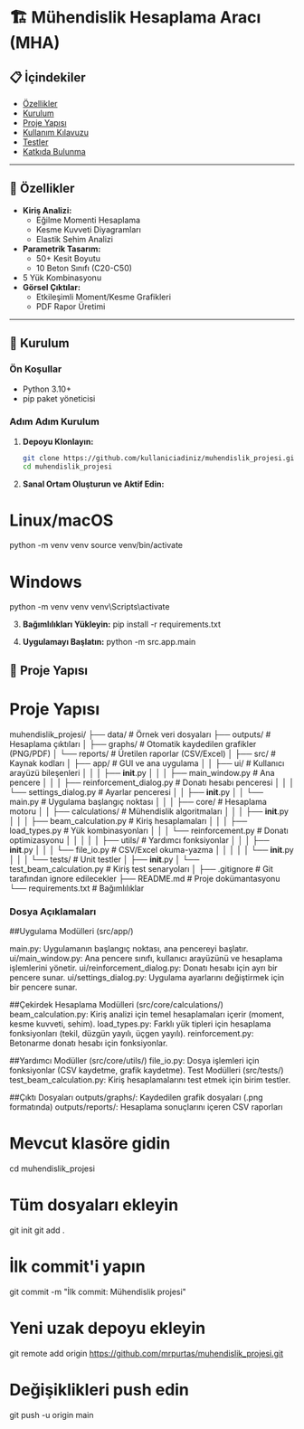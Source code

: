 # 🏗️ Mühendislik Hesaplama Aracı (MHA)



## 📋 İçindekiler
- [Özellikler](#-özellikler)
- [Kurulum](#-kurulum)
- [Proje Yapısı](#-proje-yapısı)
- [Kullanım Kılavuzu](#-kullanım-kılavuzu)
- [Testler](#-testler)
- [Katkıda Bulunma](#-katkıda-bulunma)

---

## 🚀 Özellikler
- **Kiriş Analizi:**
  - Eğilme Momenti Hesaplama
  - Kesme Kuvveti Diyagramları
  - Elastik Sehim Analizi
- **Parametrik Tasarım:**
  - 50+ Kesit Boyutu
  - 10 Beton Sınıfı (C20-C50)
 - 5 Yük Kombinasyonu
- **Görsel Çıktılar:**
  - Etkileşimli Moment/Kesme Grafikleri
  - PDF Rapor Üretimi


---

## 🔧 Kurulum

### Ön Koşullar
- Python 3.10+
- pip paket yöneticisi

### Adım Adım Kurulum
1. **Depoyu Klonlayın:**
   ```bash
   git clone https://github.com/kullaniciadiniz/muhendislik_projesi.git
   cd muhendislik_projesi

2. **Sanal Ortam Oluşturun ve Aktif Edin:**

# Linux/macOS
python -m venv venv
source venv/bin/activate

# Windows
python -m venv venv
venv\Scripts\activate

3. **Bağımlılıkları Yükleyin:**
pip install -r requirements.txt

4. **Uygulamayı Başlatın:**
python -m src.app.main



## 📂 Proje Yapısı

# Proje Yapısı

muhendislik_projesi/
├── data/                        # Örnek veri dosyaları
├── outputs/                     # Hesaplama çıktıları
│   ├── graphs/                  # Otomatik kaydedilen grafikler (PNG/PDF)
│   └── reports/                 # Üretilen raporlar (CSV/Excel)
│
├── src/                        # Kaynak kodları
│   ├── app/                    # GUI ve ana uygulama
│   │   ├── ui/                 # Kullanıcı arayüzü bileşenleri
│   │   │   ├── __init__.py
│   │   │   ├── main_window.py           # Ana pencere
│   │   │   ├── reinforcement_dialog.py  # Donatı hesabı penceresi
│   │   │   └── settings_dialog.py       # Ayarlar penceresi
│   │   ├── __init__.py
│   │   └── main.py             # Uygulama başlangıç noktası
│   │
│   ├── core/                   # Hesaplama motoru
│   │   ├── calculations/       # Mühendislik algoritmaları
│   │   │   ├── __init__.py
│   │   │   ├── beam_calculation.py    # Kiriş hesaplamaları
│   │   │   ├── load_types.py         # Yük kombinasyonları
│   │   │   └── reinforcement.py      # Donatı optimizasyonu
│   │   │
│   │   ├── utils/              # Yardımcı fonksiyonlar
│   │   │   ├── __init__.py
│   │   │   └── file_io.py      # CSV/Excel okuma-yazma
│   │   │
│   │   └── __init__.py
│   │
│   └── tests/                  # Unit testler
│       ├── __init__.py
│       └── test_beam_calculation.py  # Kiriş test senaryoları
│
├── .gitignore                  # Git tarafından ignore edilecekler
├── README.md                   # Proje dokümantasyonu
└── requirements.txt            # Bağımlılıklar

### Dosya Açıklamaları

##Uygulama Modülleri (src/app/)

main.py: Uygulamanın başlangıç noktası, ana pencereyi başlatır.
ui/main_window.py: Ana pencere sınıfı, kullanıcı arayüzünü ve hesaplama işlemlerini yönetir.
ui/reinforcement_dialog.py: Donatı hesabı için ayrı bir pencere sunar.
ui/settings_dialog.py: Uygulama ayarlarını değiştirmek için bir pencere sunar.

##Çekirdek Hesaplama Modülleri (src/core/calculations/)
beam_calculation.py: Kiriş analizi için temel hesaplamaları içerir (moment, kesme kuvveti, sehim).
load_types.py: Farklı yük tipleri için hesaplama fonksiyonları (tekil, düzgün yayılı, üçgen yayılı).
reinforcement.py: Betonarme donatı hesabı için fonksiyonlar.

##Yardımcı Modüller (src/core/utils/)
file_io.py: Dosya işlemleri için fonksiyonlar (CSV kaydetme, grafik kaydetme).
Test Modülleri (src/tests/)
test_beam_calculation.py: Kiriş hesaplamalarını test etmek için birim testler.

##Çıktı Dosyaları
outputs/graphs/: Kaydedilen grafik dosyaları (.png formatında)
outputs/reports/: Hesaplama sonuçlarını içeren CSV raporları


# Mevcut klasöre gidin
cd muhendislik_projesi

# Tüm dosyaları ekleyin

git init
git add .

# İlk commit'i yapın
git commit -m "İlk commit: Mühendislik projesi"

# Yeni uzak depoyu ekleyin
git remote add origin https://github.com/mrpurtas/muhendislik_projesi.git

# Değişiklikleri push edin
git push -u origin main